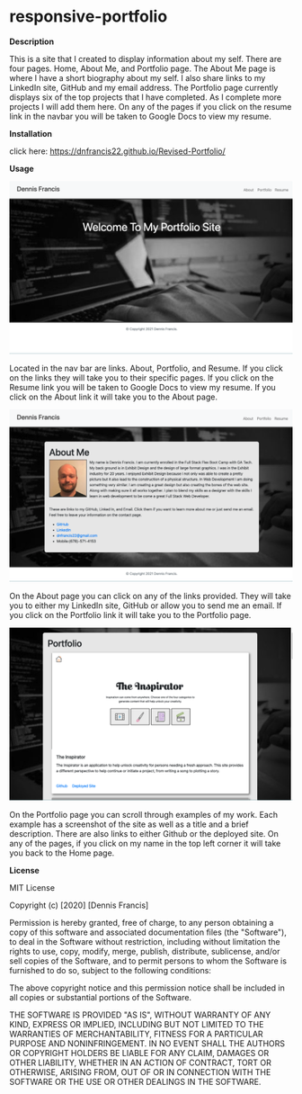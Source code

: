 # responsive-portfolio

**Description**

This is a site that I created to display information about my self. There are four pages. Home, About Me, and Portfolio page. The About Me page is where I have a short biography about my self. I also share links to my LinkedIn site, GitHub and my email address. The Portfolio page currently displays six of the top projects that I have completed. As I complete more projects I will add them here. On any of the pages if you click on the resume link in the navbar you will be taken to Google Docs to view my resume.

**Installation**

click here: https://dnfrancis22.github.io/Revised-Portfolio/

**Usage**

![Home](./public/assets/home.png)

Located in the nav bar are links. About, Portfolio, and Resume. If you click on the links they will take you to their specific pages. If you click on the Resume link you will be taken to Google Docs to view my resume. If you click on the About link it will take you to the About page.

![AboutMe](./public/assets/about.png)


On the About page you can click on any of the links provided. They will take you to either my LinkedIn site, GitHub or allow you to send me an email. If you click on the Portfolio link it will take you to the Portfolio page.


![portfolio](./public/assets/portfolio.png)


On the Portfolio page you can scroll through examples of my work. Each example has a screenshot of the site as well as a title and a brief description. There are also links to either Github or the deployed site. On any of the pages, if you click on my name in the top left corner it will take you back to the Home page.



**License**

MIT License

Copyright (c) [2020] [Dennis Francis]

Permission is hereby granted, free of charge, to any person obtaining a copy
of this software and associated documentation files (the "Software"), to deal
in the Software without restriction, including without limitation the rights
to use, copy, modify, merge, publish, distribute, sublicense, and/or sell
copies of the Software, and to permit persons to whom the Software is
furnished to do so, subject to the following conditions:

The above copyright notice and this permission notice shall be included in all
copies or substantial portions of the Software.

THE SOFTWARE IS PROVIDED "AS IS", WITHOUT WARRANTY OF ANY KIND, EXPRESS OR
IMPLIED, INCLUDING BUT NOT LIMITED TO THE WARRANTIES OF MERCHANTABILITY,
FITNESS FOR A PARTICULAR PURPOSE AND NONINFRINGEMENT. IN NO EVENT SHALL THE
AUTHORS OR COPYRIGHT HOLDERS BE LIABLE FOR ANY CLAIM, DAMAGES OR OTHER
LIABILITY, WHETHER IN AN ACTION OF CONTRACT, TORT OR OTHERWISE, ARISING FROM,
OUT OF OR IN CONNECTION WITH THE SOFTWARE OR THE USE OR OTHER DEALINGS IN THE
SOFTWARE.








